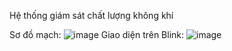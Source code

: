 Hệ thống giám sát chất lượng không khí

Sơ đồ mạch: ![image](https://github.com/user-attachments/assets/140f07c1-9eee-48a7-a934-d688470f6176)
Giao diện trên Blink: ![image](https://github.com/user-attachments/assets/32ed5026-378f-4184-97ec-01418935fe0a)
